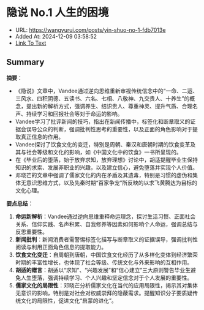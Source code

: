 # 隐说 No.1 人生的困境
- URL: https://wangyurui.com/posts/yin-shuo-no-1-fdb7013e
- Added At: 2024-12-09 03:58:52
- [Link To Text](2024-12-09-隐说-no.1-人生的困境_raw.md)

## Summary
**摘要**：
- 《隐说》文章中，Vandee通过逆向思维重新审视传统信念中的“一命、二运、三风水、四积阴德、五读书、六名、七相、八敬神、九交贵人、十养生”的概念，提出新的解析方式，强调养生、结识贵人、尊重神灵、提升气质、合理名声、持续学习和回报社会等对于命运的影响。
- Vandee学习了批评新闻的技巧，指出在新闻传播中，标签化和断章取义的证据会误导公众的判断，强调批判性思考的重要性，以及正面的角色影响对于提取真正信息的作用。
- Vandee探讨了饮食文化的变迁，特别是周朝、秦汉和唐朝时期的饮食变革及其与社会等级和文化的影响，如《中国文化中的饮食》一书所呈现的。
- 在《毕业后的堕落，始于放弃求知，放弃理想》讨论中，胡适提醒毕业生保持知识的求索、发展非职业的兴趣，以及建立信心，避免堕落并实现个人价值。
- 邓晓芒的文章中强调了儒家文化的内在矛盾及其遗毒，特别是习惯的虚伪和集体无意识思维方式，以及先秦时期“百家争宠”所反映的以求飞黄腾达为目标的文化心理。

**要点总结**：

1. **命运新解析**：Vandee通过逆向思维重释命运理念，探讨生活习惯、正面社会关系、信仰实践、名声积累、自我修养等因素如何影响个人命运，强调总结与反思重要性。
2. **新闻批判**：新闻消费者需警惕标签化描写与断章取义的证据误导，强调批判性阅读与利用正面角色信息的提取能力。
3. **饮食文化变迁**：自周朝到唐朝，中国饮食文化经历了从多样化变体到经济繁荣时期的丰富性增长，也体现了社会等级、传统文化与外来影响的互相作用。
4. **胡适的赠言**：胡适以“求知”、“兴趣发展”和“信心建立”三大原则警告毕业生避免人生堕落，强调持续学习、个人兴趣和坚定信念对于个人发展的重要性。
5. **儒家文化的局限性**：邓晓芒分析儒家文化在当代的应用局限性，揭示其对集体无意识的影响，特别是对社会对权威崇拜的隐蔽需求。提醒知识分子要质疑传统文化的局限性，促进文化“启蒙的进化”。
